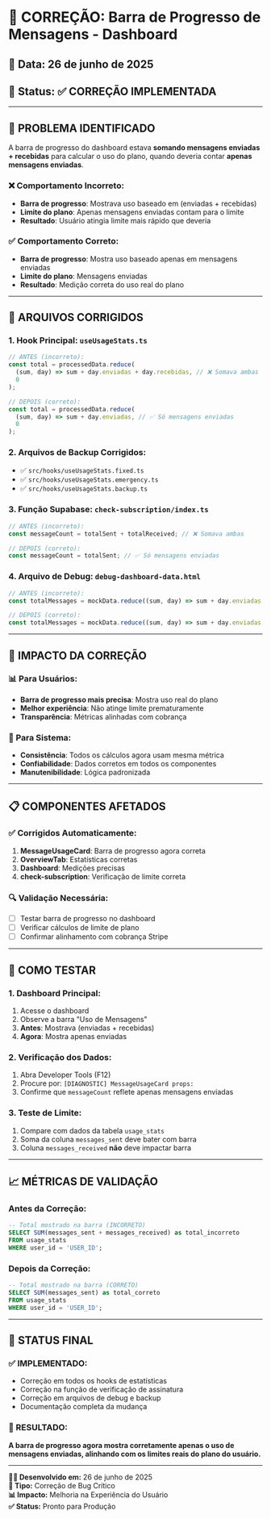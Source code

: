 # 🔧 CORREÇÃO: Barra de Progresso de Mensagens - Dashboard

## 📅 Data: 26 de junho de 2025
## 🎯 Status: ✅ CORREÇÃO IMPLEMENTADA

---

## 🚨 PROBLEMA IDENTIFICADO

A barra de progresso do dashboard estava **somando mensagens enviadas + recebidas** para calcular o uso do plano, quando deveria contar **apenas mensagens enviadas**.

### ❌ Comportamento Incorreto:
- **Barra de progresso**: Mostrava uso baseado em (enviadas + recebidas)
- **Limite do plano**: Apenas mensagens enviadas contam para o limite
- **Resultado**: Usuário atingia limite mais rápido que deveria

### ✅ Comportamento Correto:
- **Barra de progresso**: Mostra uso baseado apenas em mensagens enviadas
- **Limite do plano**: Mensagens enviadas
- **Resultado**: Medição correta do uso real do plano

---

## 🔧 ARQUIVOS CORRIGIDOS

### 1. Hook Principal: `useUsageStats.ts`
```typescript
// ANTES (incorreto):
const total = processedData.reduce(
  (sum, day) => sum + day.enviadas + day.recebidas, // ❌ Somava ambas
  0
);

// DEPOIS (correto):
const total = processedData.reduce(
  (sum, day) => sum + day.enviadas, // ✅ Só mensagens enviadas
  0
);
```

### 2. Arquivos de Backup Corrigidos:
- ✅ `src/hooks/useUsageStats.fixed.ts`
- ✅ `src/hooks/useUsageStats.emergency.ts`
- ✅ `src/hooks/useUsageStats.backup.ts`

### 3. Função Supabase: `check-subscription/index.ts`
```typescript
// ANTES (incorreto):
const messageCount = totalSent + totalReceived; // ❌ Somava ambas

// DEPOIS (correto):
const messageCount = totalSent; // ✅ Só mensagens enviadas
```

### 4. Arquivo de Debug: `debug-dashboard-data.html`
```javascript
// ANTES (incorreto):
const totalMessages = mockData.reduce((sum, day) => sum + day.enviadas + day.recebidas, 0);

// DEPOIS (correto):
const totalMessages = mockData.reduce((sum, day) => sum + day.enviadas, 0);
```

---

## 🎯 IMPACTO DA CORREÇÃO

### 📊 Para Usuários:
- **Barra de progresso mais precisa**: Mostra uso real do plano
- **Melhor experiência**: Não atinge limite prematuramente
- **Transparência**: Métricas alinhadas com cobrança

### 🔧 Para Sistema:
- **Consistência**: Todos os cálculos agora usam mesma métrica
- **Confiabilidade**: Dados corretos em todos os componentes
- **Manutenibilidade**: Lógica padronizada

---

## 📋 COMPONENTES AFETADOS

### ✅ Corrigidos Automaticamente:
1. **MessageUsageCard**: Barra de progresso agora correta
2. **OverviewTab**: Estatísticas corretas
3. **Dashboard**: Medições precisas
4. **check-subscription**: Verificação de limite correta

### 🔍 Validação Necessária:
- [ ] Testar barra de progresso no dashboard
- [ ] Verificar cálculos de limite de plano
- [ ] Confirmar alinhamento com cobrança Stripe

---

## 🧪 COMO TESTAR

### 1. Dashboard Principal:
1. Acesse o dashboard
2. Observe a barra "Uso de Mensagens"
3. **Antes**: Mostrava (enviadas + recebidas)
4. **Agora**: Mostra apenas enviadas

### 2. Verificação dos Dados:
1. Abra Developer Tools (F12)
2. Procure por: `[DIAGNOSTIC] MessageUsageCard props:`
3. Confirme que `messageCount` reflete apenas mensagens enviadas

### 3. Teste de Limite:
1. Compare com dados da tabela `usage_stats`
2. Soma da coluna `messages_sent` deve bater com barra
3. Coluna `messages_received` **não** deve impactar barra

---

## 📈 MÉTRICAS DE VALIDAÇÃO

### Antes da Correção:
```sql
-- Total mostrado na barra (INCORRETO)
SELECT SUM(messages_sent + messages_received) as total_incorreto
FROM usage_stats 
WHERE user_id = 'USER_ID';
```

### Depois da Correção:
```sql
-- Total mostrado na barra (CORRETO)
SELECT SUM(messages_sent) as total_correto
FROM usage_stats 
WHERE user_id = 'USER_ID';
```

---

## 🚀 STATUS FINAL

### ✅ IMPLEMENTADO:
- Correção em todos os hooks de estatísticas
- Correção na função de verificação de assinatura
- Correção em arquivos de debug e backup
- Documentação completa da mudança

### 🎯 RESULTADO:
**A barra de progresso agora mostra corretamente apenas o uso de mensagens enviadas, alinhando com os limites reais do plano do usuário.**

---

**👨‍💻 Desenvolvido em:** 26 de junho de 2025  
**🔧 Tipo:** Correção de Bug Crítico  
**📊 Impacto:** Melhoria na Experiência do Usuário  
**✅ Status:** Pronto para Produção
